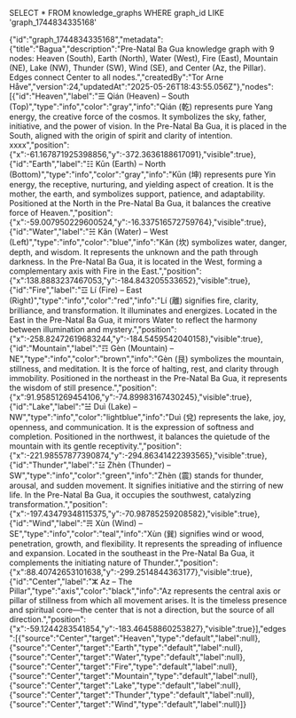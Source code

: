 SELECT \* FROM knowledge_graphs WHERE graph_id LIKE 'graph_1744834335168'

{"id":"graph_1744834335168","metadata":{"title":"Bagua","description":"Pre-Natal Ba Gua knowledge graph with 9 nodes: Heaven (South), Earth (North), Water (West), Fire (East), Mountain (NE), Lake (NW), Thunder (SW), Wind (SE), and Center (Az, the Pillar). Edges connect Center to all nodes.","createdBy":"Tor Arne Håve","version":24,"updatedAt":"2025-05-26T18:43:55.056Z"},"nodes":[{"id":"Heaven","label":"☰ Qián (Heaven) – South (Top)","type":"info","color":"gray","info":"Qián (乾) represents pure Yang energy, the creative force of the cosmos. It symbolizes the sky, father, initiative, and the power of vision. In the Pre-Natal Ba Gua, it is placed in the South, aligned with the origin of spirit and clarity of intention. xxxx","position":{"x":-61.167871925398856,"y":-372.3636188617091},"visible":true},{"id":"Earth","label":"☷ Kūn (Earth) – North (Bottom)","type":"info","color":"gray","info":"Kūn (坤) represents pure Yin energy, the receptive, nurturing, and yielding aspect of creation. It is the mother, the earth, and symbolizes support, patience, and adaptability. Positioned at the North in the Pre-Natal Ba Gua, it balances the creative force of Heaven.","position":{"x":-59.007950229600524,"y":-16.337516572759764},"visible":true},{"id":"Water","label":"☵ Kǎn (Water) – West (Left)","type":"info","color":"blue","info":"Kǎn (坎) symbolizes water, danger, depth, and wisdom. It represents the unknown and the path through darkness. In the Pre-Natal Ba Gua, it is located in the West, forming a complementary axis with Fire in the East.","position":{"x":138.8883237467053,"y":-184.843205533652},"visible":true},{"id":"Fire","label":"☲ Lí (Fire) – East (Right)","type":"info","color":"red","info":"Lí (離) signifies fire, clarity, brilliance, and transformation. It illuminates and energizes. Located in the East in the Pre-Natal Ba Gua, it mirrors Water to reflect the harmony between illumination and mystery.","position":{"x":-258.82472619683244,"y":-184.5459542040158},"visible":true},{"id":"Mountain","label":"☶ Gèn (Mountain) – NE","type":"info","color":"brown","info":"Gèn (艮) symbolizes the mountain, stillness, and meditation. It is the force of halting, rest, and clarity through immobility. Positioned in the northeast in the Pre-Natal Ba Gua, it represents the wisdom of still presence.","position":{"x":91.95851269454106,"y":-74.89983167430245},"visible":true},{"id":"Lake","label":"☱ Duì (Lake) – NW","type":"info","color":"lightblue","info":"Duì (兌) represents the lake, joy, openness, and communication. It is the expression of softness and completion. Positioned in the northwest, it balances the quietude of the mountain with its gentle receptivity.","position":{"x":-221.98557877390874,"y":-294.86341422393565},"visible":true},{"id":"Thunder","label":"☳ Zhèn (Thunder) – SW","type":"info","color":"green","info":"Zhèn (震) stands for thunder, arousal, and sudden movement. It signifies initiative and the stirring of new life. In the Pre-Natal Ba Gua, it occupies the southwest, catalyzing transformation.","position":{"x":-197.43479348115375,"y":-70.98785259208582},"visible":true},{"id":"Wind","label":"☴ Xùn (Wind) – SE","type":"info","color":"teal","info":"Xùn (巽) signifies wind or wood, penetration, growth, and flexibility. It represents the spreading of influence and expansion. Located in the southeast in the Pre-Natal Ba Gua, it complements the initiating nature of Thunder.","position":{"x":88.40742653101638,"y":-299.2514844363177},"visible":true},{"id":"Center","label":"ⵣ Az – The Pillar","type":"axis","color":"black","info":"Az represents the central axis or pillar of stillness from which all movement arises. It is the timeless presence and spiritual core—the center that is not a direction, but the source of all direction.","position":{"x":-59.1244283541854,"y":-183.46458860253827},"visible":true}],"edges":[{"source":"Center","target":"Heaven","type":"default","label":null},{"source":"Center","target":"Earth","type":"default","label":null},{"source":"Center","target":"Water","type":"default","label":null},{"source":"Center","target":"Fire","type":"default","label":null},{"source":"Center","target":"Mountain","type":"default","label":null},{"source":"Center","target":"Lake","type":"default","label":null},{"source":"Center","target":"Thunder","type":"default","label":null},{"source":"Center","target":"Wind","type":"default","label":null}]}
